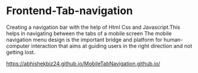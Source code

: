# Frontend-Tab-navigation

Creating a navigation bar with the help of Html Css and Javascript.This helps in navigating between the tabs of a mobile screen 
The mobile navigation menu design is the important bridge and platform for human-computer interaction that aims at guiding users in the right direction and not getting lost.

https://abhishekbiz24.github.io/MobileTabNavigation.github.io/
